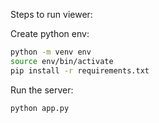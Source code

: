 Steps to run viewer:

Create python env:
```bash
python -m venv env
source env/bin/activate
pip install -r requirements.txt
```

Run the server:
```
python app.py
```